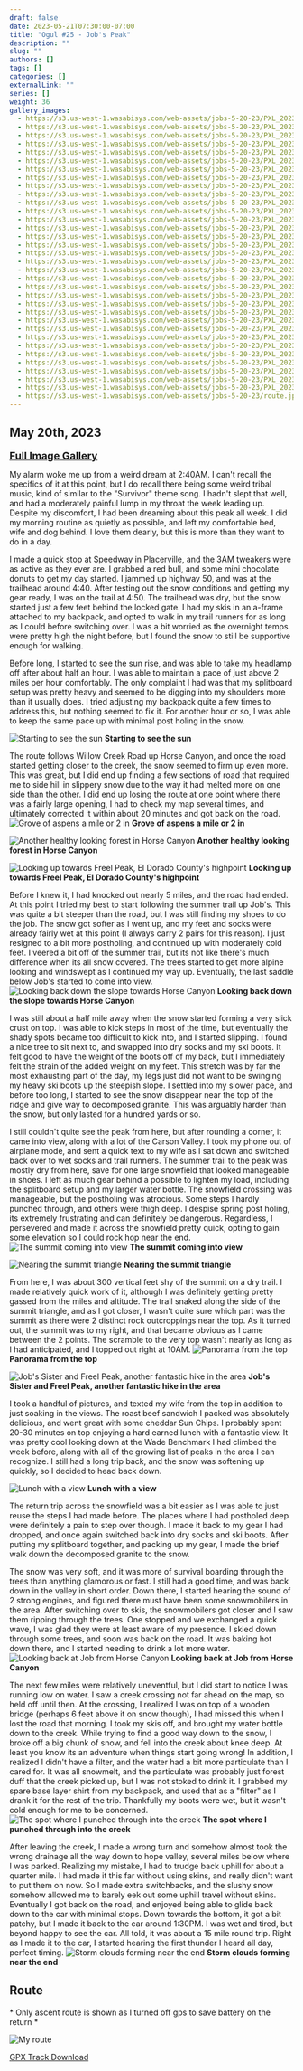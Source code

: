 ```yaml
---
draft: false
date: 2023-05-21T07:30:00-07:00
title: "Ogul #25 - Job's Peak"
description: ""
slug: ""
authors: []
tags: []
categories: []
externalLink: ""
series: []
weight: 36
gallery_images:
  - https://s3.us-west-1.wasabisys.com/web-assets/jobs-5-20-23/PXL_20230520_121006097.jpg
  - https://s3.us-west-1.wasabisys.com/web-assets/jobs-5-20-23/PXL_20230520_121417238.jpg
  - https://s3.us-west-1.wasabisys.com/web-assets/jobs-5-20-23/PXL_20230520_121915499.jpg
  - https://s3.us-west-1.wasabisys.com/web-assets/jobs-5-20-23/PXL_20230520_123639102.jpg
  - https://s3.us-west-1.wasabisys.com/web-assets/jobs-5-20-23/PXL_20230520_124354853.jpg
  - https://s3.us-west-1.wasabisys.com/web-assets/jobs-5-20-23/PXL_20230520_125208218.jpg
  - https://s3.us-west-1.wasabisys.com/web-assets/jobs-5-20-23/PXL_20230520_125628085.jpg
  - https://s3.us-west-1.wasabisys.com/web-assets/jobs-5-20-23/PXL_20230520_135530640.jpg
  - https://s3.us-west-1.wasabisys.com/web-assets/jobs-5-20-23/PXL_20230520_140952627.jpg
  - https://s3.us-west-1.wasabisys.com/web-assets/jobs-5-20-23/PXL_20230520_142735835.jpg
  - https://s3.us-west-1.wasabisys.com/web-assets/jobs-5-20-23/PXL_20230520_151950124.jpg
  - https://s3.us-west-1.wasabisys.com/web-assets/jobs-5-20-23/PXL_20230520_154505419.jpg
  - https://s3.us-west-1.wasabisys.com/web-assets/jobs-5-20-23/PXL_20230520_154509060.jpg
  - https://s3.us-west-1.wasabisys.com/web-assets/jobs-5-20-23/PXL_20230520_160247633.jpg
  - https://s3.us-west-1.wasabisys.com/web-assets/jobs-5-20-23/PXL_20230520_164244047.jpg
  - https://s3.us-west-1.wasabisys.com/web-assets/jobs-5-20-23/PXL_20230520_164246515.jpg
  - https://s3.us-west-1.wasabisys.com/web-assets/jobs-5-20-23/PXL_20230520_170245931.PANO.jpg
  - https://s3.us-west-1.wasabisys.com/web-assets/jobs-5-20-23/PXL_20230520_170442761.jpg
  - https://s3.us-west-1.wasabisys.com/web-assets/jobs-5-20-23/PXL_20230520_170447693.jpg
  - https://s3.us-west-1.wasabisys.com/web-assets/jobs-5-20-23/PXL_20230520_170455966.jpg
  - https://s3.us-west-1.wasabisys.com/web-assets/jobs-5-20-23/PXL_20230520_170504271.jpg
  - https://s3.us-west-1.wasabisys.com/web-assets/jobs-5-20-23/PXL_20230520_170511708.jpg
  - https://s3.us-west-1.wasabisys.com/web-assets/jobs-5-20-23/PXL_20230520_170814795.jpg
  - https://s3.us-west-1.wasabisys.com/web-assets/jobs-5-20-23/PXL_20230520_174324917.jpg
  - https://s3.us-west-1.wasabisys.com/web-assets/jobs-5-20-23/PXL_20230520_174327328.jpg
  - https://s3.us-west-1.wasabisys.com/web-assets/jobs-5-20-23/PXL_20230520_183745390.jpg
  - https://s3.us-west-1.wasabisys.com/web-assets/jobs-5-20-23/PXL_20230520_190924074.MP.jpg
  - https://s3.us-west-1.wasabisys.com/web-assets/jobs-5-20-23/PXL_20230520_190927892.jpg
  - https://s3.us-west-1.wasabisys.com/web-assets/jobs-5-20-23/PXL_20230520_193855545.jpg
  - https://s3.us-west-1.wasabisys.com/web-assets/jobs-5-20-23/PXL_20230520_200125871.jpg
  - https://s3.us-west-1.wasabisys.com/web-assets/jobs-5-20-23/PXL_20230520_200142117.jpg
  - https://s3.us-west-1.wasabisys.com/web-assets/jobs-5-20-23/PXL_20230520_200145071.jpg
  - https://s3.us-west-1.wasabisys.com/web-assets/jobs-5-20-23/PXL_20230520_201406653.jpg
  - https://s3.us-west-1.wasabisys.com/web-assets/jobs-5-20-23/route.jpg
---
```


## May 20th, 2023

<a href="../../galleries/jobs-gallery/"><font size="4"><b>Full Image Gallery</b></font></a>

My alarm woke me up from a weird dream at 2:40AM. I can't recall the specifics of it at this point, but I do recall there being some weird tribal music, kind of similar to the "Survivor" theme song. I hadn't slept that well, and had a moderately painful lump in my throat the week leading up. Despite my discomfort, I had been dreaming about this peak all week. I did my morning routine as quietly as possible, and left my comfortable bed, wife and dog behind. I love them dearly, but this is more than they want to do in a day.

I made a quick stop at Speedway in Placerville, and the 3AM tweakers were as active as they ever are. I grabbed a red bull, and some mini chocolate donuts to get my day started. I jammed up highway 50, and was at the trailhead around 4:40. After testing out the snow conditions and getting my gear ready, I was on the trail at 4:50. The trailhead was dry, but the snow started just a few feet behind the locked gate. I had my skis in an a-frame attached to my backpack, and opted to walk in my trail runners for as long as I could before switching over. I was a bit worried as the overnight temps were pretty high the night before, but I found the snow to still be supportive enough for walking. 

Before long, I started to see the sun rise, and was able to take my headlamp off after about half an hour. I was able to maintain a pace of just above 2 miles per hour comfortably. The only complaint I had was that my splitboard setup was pretty heavy and seemed to be digging into my shoulders more than it usually does. I tried adjusting my backpack quite a few times to address this, but nothing seemed to fix it. For another hour or so, I was able to keep the same pace up with minimal post holing in the snow.

![Starting to see the sun](https://s3.us-west-1.wasabisys.com/web-assets/jobs-5-20-23/PXL_20230520_121006097.jpg?classes=shadow)
**Starting to see the sun**

The route follows Willow Creek Road up Horse Canyon, and once the road started getting closer to the creek, the snow seemed to firm up even more. This was great, but I did end up finding a few sections of road that required me to side hill in slippery snow due to the way it had melted more on one side than the other. I did end up losing the route at one point where there was a fairly large opening, I had to check my map several times, and ultimately corrected it within about 20 minutes and got back on the road. 
![Grove of aspens a mile or 2 in ](https://s3.us-west-1.wasabisys.com/web-assets/jobs-5-20-23/PXL_20230520_121915499.jpg?classes=shadow)
**Grove of aspens a mile or 2 in**

![Another healthy looking forest in Horse Canyon ](https://s3.us-west-1.wasabisys.com/web-assets/jobs-5-20-23/PXL_20230520_123639102.jpg?classes=shadow)
**Another healthy looking forest in Horse Canyon**

![Looking up towards Freel Peak, El Dorado County's highpoint](https://s3.us-west-1.wasabisys.com/web-assets/jobs-5-20-23/PXL_20230520_142735835.jpg?classes=shadow)
**Looking up towards Freel Peak, El Dorado County's highpoint**

Before I knew it, I had knocked out nearly 5 miles, and the road had ended. At this point I tried my best to start following the summer trail up Job's. This was quite a bit steeper than the road, but I was still finding my shoes to do the job. The snow got softer as I went up, and my feet and socks were already fairly wet at this point (I always carry 2 pairs for this reason). I just resigned to a bit more postholing, and continued up with moderately cold feet. I veered a bit off of the summer trail, but its not like there's much difference when its all snow covered. The trees started to get more alpine looking and windswept as I continued my way up. Eventually, the last saddle below Job's started to come into view.
![Looking back down the slope towards Horse Canyon](https://s3.us-west-1.wasabisys.com/web-assets/jobs-5-20-23/PXL_20230520_154505419.jpg?classes=shadow)
**Looking back down the slope towards Horse Canyon**

I was still about a half mile away when the snow started forming a very slick crust on top. I was able to kick steps in most of the time, but eventually the shady spots became too difficult to kick into, and I started slipping. I found a nice tree to sit next to, and swapped into dry socks and my ski boots. It felt good to have the weight of the boots off of my back, but I immediately felt the strain of the added weight on my feet. This stretch was by far the most exhausting part of the day, my legs just did not want to be swinging my heavy ski boots up the steepish slope. I settled into my slower pace, and before too long, I started to see the snow disappear near the top of the ridge and give way to decomposed granite. This was arguably harder than the snow, but only lasted for a hundred yards or so. 

I still couldn't quite see the peak from here, but after rounding a corner, it came into view, along with a lot of the Carson Valley. I took my phone out of airplane mode, and sent a quick text to my wife as I sat down and switched back over to wet socks and trail runners. The summer trail to the peak was mostly dry from here, save for one large snowfield that looked manageable in shoes. I left as much gear behind a possible to lighten my load, including the splitboard setup and my larger water bottle. The snowfield crossing was manageable, but the postholing was atrocious. Some steps I hardly punched through, and others were thigh deep. I despise spring post holing, its extremely frustrating and can definitely be dangerous. Regardless, I persevered and made it across the snowfield pretty quick, opting to gain some elevation so I could rock hop near the end.
![The summit coming into view](https://s3.us-west-1.wasabisys.com/web-assets/jobs-5-20-23/PXL_20230520_174324917.jpg?classes=shadow)
**The summit coming into view**

![Nearing the summit triangle](https://s3.us-west-1.wasabisys.com/web-assets/jobs-5-20-23/PXL_20230520_164244047.jpg?classes=shadow)
**Nearing the summit triangle**

From here, I was about 300 vertical feet shy of the summit on a dry trail. I made relatively quick work of it, although I was definitely getting pretty gassed from the miles and altitude. The trail snaked along the side of the summit triangle, and as I got closer, I wasn't quite sure which part was the summit as there were 2 distinct rock outcroppings near the top. As it turned out, the summit was to my right, and that became obvious as I came between the 2 points. The scramble to the very top wasn't nearly as long as I had anticipated, and I topped out right at 10AM.
![Panorama from the top](https://s3.us-west-1.wasabisys.com/web-assets/jobs-5-20-23/PXL_20230520_170245931.PANO.jpg?classes=shadow)
**Panorama from the top**

![Job's Sister and Freel Peak, another fantastic hike in the area](https://s3.us-west-1.wasabisys.com/web-assets/jobs-5-20-23/PXL_20230520_170447693.jpg?classes=shadow)
**Job's Sister and Freel Peak, another fantastic hike in the area**

I took a handful of pictures, and texted my wife from the top in addition to just soaking in the views. The roast beef sandwich I packed was absolutely delicious, and went great with some cheddar Sun Chips. I probably spent 20-30 minutes on top enjoying a hard earned lunch with a fantastic view. It was pretty cool looking down at the Wade Benchmark I had climbed the week before, along with all of the growing list of peaks in the area I can recognize. I still had a long trip back, and the snow was softening up quickly, so I decided to head back down. 

![Lunch with a view](https://s3.us-west-1.wasabisys.com/web-assets/jobs-5-20-23/PXL_20230520_170814795.jpg?classes=shadow)
**Lunch with a view**

The return trip across the snowfield was a bit easier as I was able to just reuse the steps I had made before. The places where I had postholed deep were definitely a pain to step over though. I made it back to my gear I had dropped, and once again switched back into dry socks and ski boots. After putting my splitboard together, and packing up my gear, I made the brief walk down the decomposed granite to the snow. 

The snow was very soft, and it was more of survival boarding through the trees than anything glamorous or fast. I still had a good time, and was back down in the valley in short order. Down there, I started hearing the sound of 2 strong engines, and figured there must have been some snowmobilers in the area. After switching over to skis, the snowmobilers got closer and I saw them ripping through the trees. One stopped and we exchanged a quick wave, I was glad they were at least aware of my presence. I skied down through some trees, and soon was back on the road. It was baking hot down there, and I started needing to drink a lot more water.
![Looking back at Job from Horse Canyon](https://s3.us-west-1.wasabisys.com/web-assets/jobs-5-20-23/PXL_20230520_183745390.jpg?classes=shadow)
**Looking back at Job from Horse Canyon**

The next few miles were relatively uneventful, but I did start to notice I was running low on water. I saw a creek crossing not far ahead on the map, so held off until then. At the crossing, I realized I was on top of a wooden bridge (perhaps 6 feet above it on snow though), I had missed this when I lost the road that morning. I took my skis off, and brought my water bottle down to the creek. While trying to find a good way down to the snow, I broke off a big chunk of snow, and fell into the creek about knee deep. At least you know its an adventure when things start going wrong! In addition, I realized I didn't have a filter, and the water had a bit more particulate than I cared for. It was all snowmelt, and the particulate was probably just forest duff that the creek picked up, but I was not stoked to drink it. I grabbed my spare base layer shirt from my backpack, and used that as a "filter" as I drank it for the rest of the trip. Thankfully my boots were wet, but it wasn't cold enough for me to be concerned.
![The spot where I punched through into the creek](https://s3.us-west-1.wasabisys.com/web-assets/jobs-5-20-23/PXL_20230520_190927892.jpg?classes=shadow)
**The spot where I punched through into the creek**

After leaving the creek, I made a wrong turn and somehow almost took the wrong drainage all the way down to hope valley, several miles below where I was parked. Realizing my mistake, I had to trudge back uphill for about a quarter mile. I had made it this far without using skins, and really didn't want to put them on now. So I made extra switchbacks, and the slushy snow somehow allowed me to barely eek out some uphill travel without skins. Eventually I got back on the road, and enjoyed being able to glide back down to the car with minimal stops. Down towards the bottom, it got a bit patchy, but I made it back to the car around 1:30PM. I was wet and tired, but beyond happy to see the car. All told, it was about a 15 mile round trip. Right as I made it to the car, I started hearing the first thunder I heard all day, perfect timing.
![Storm clouds forming near the end](https://s3.us-west-1.wasabisys.com/web-assets/jobs-5-20-23/PXL_20230520_200145071.jpg?classes=shadow)
**Storm clouds forming near the end**

## Route
\* Only ascent route is shown as I turned off gps to save battery on the return \*

![My route](https://s3.us-west-1.wasabisys.com/web-assets/jobs-5-20-23/route.jpg?classes=shadow)

[GPX Track Download](https://s3.us-west-1.wasabisys.com/web-assets/jobs-5-20-23/jobs-5-20-23.gpx)
